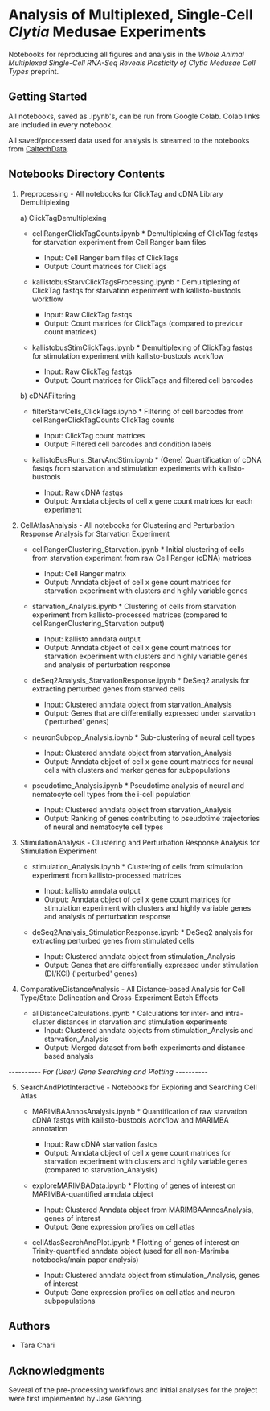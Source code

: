 # Analysis of Multiplexed, Single-Cell *Clytia* Medusae Experiments
Notebooks for reproducing all figures and analysis in the *Whole Animal Multiplexed Single-Cell RNA-Seq Reveals Plasticity of *Clytia* Medusae Cell Types* preprint.

## Getting Started

All notebooks, saved as .ipynb's, can be run from Google Colab. Colab links are included in every notebook.

All saved/processed data used for analysis is streamed to the notebooks from [CaltechData](https://data.caltech.edu/).

## Notebooks Directory Contents

1) Preprocessing - All notebooks for ClickTag and cDNA Library Demultiplexing

    a) ClickTagDemultiplexing
    
      * cellRangerClickTagCounts.ipynb
      		* Demultiplexing of ClickTag fastqs for starvation experiment from Cell Ranger bam files
		* Input: Cell Ranger bam files of ClickTags
		* Output: Count matrices for ClickTags
      
      * kallistobusStarvClickTagsProcessing.ipynb
      		* Demultiplexing of ClickTag fastqs for starvation experiment with kallisto-bustools workflow
		* Input: Raw ClickTag fastqs
		* Output: Count matrices for ClickTags (compared to previour count matrices)
      
      * kallistobusStimClickTags.ipynb
      		* Demultiplexing of ClickTag fastqs for stimulation experiment with kallisto-bustools workflow
		* Input: Raw ClickTag fastqs
		* Output: Count matrices for ClickTags and filtered cell barcodes
    
    b) cDNAFiltering
    
      * filterStarvCells_ClickTags.ipynb
            	* Filtering of cell barcodes from cellRangerClickTagCounts ClickTag counts
		* Input: ClickTag count matrices
		* Output: Filtered cell barcodes and condition labels
      
      * kallistoBusRuns_StarvAndStim.ipynb
      		* (Gene) Quantification of cDNA fastqs from starvation and stimulation experiments with kallisto-bustools
		* Input: Raw cDNA fastqs
		* Output: Anndata objects of cell x gene count matrices for each experiment
	
2) CellAtlasAnalysis  - All notebooks for Clustering and Perturbation Response Analysis for Starvation Experiment

    * cellRangerClustering_Starvation.ipynb
    		* Initial clustering of cells from starvation experiment from raw Cell Ranger (cDNA) matrices
		* Input: Cell Ranger matrix
		* Output: Anndata object of cell x gene count matrices for starvation experiment with clusters and highly variable genes
    
    * starvation_Analysis.ipynb
    		* Clustering of cells from starvation experiment from kallisto-processed matrices (compared to cellRangerClustering_Starvation output)
		* Input: kallisto anndata output 
		* Output: Anndata object of cell x gene count matrices for starvation experiment with clusters and highly variable genes and analysis of perturbation response
    
    * deSeq2Analysis_StarvationResponse.ipynb
    		* DeSeq2 analysis for extracting perturbed genes from starved cells
		* Input: Clustered anndata object from starvation_Analysis
		* Output: Genes that are differentially expressed under starvation ('perturbed' genes)
    
    * neuronSubpop_Analysis.ipynb
    		* Sub-clustering of neural cell types
		* Input: Clustered anndata object from starvation_Analysis
		* Output: Anndata object of cell x gene count matrices for neural cells with clusters and marker genes for subpopulations
    
    * pseudotime_Analysis.ipynb
    		* Pseudotime analysis of neural and nematocyte cell types from the i-cell population
		* Input: Clustered anndata object from starvation_Analysis
		* Output: Ranking of genes contributing to pseudotime trajectories of neural and nematocyte cell types
    
  
 
3) StimulationAnalysis - Clustering and Perturbation Response Analysis for Stimulation Experiment

    * stimulation_Analysis.ipynb
    		* Clustering of cells from stimulation experiment from kallisto-processed matrices
		* Input: kallisto anndata output 
		* Output: Anndata object of cell x gene count matrices for stimulation experiment with clusters and highly variable genes and analysis of perturbation response
    
    * deSeq2Analysis_StimulationResponse.ipynb
    		* DeSeq2 analysis for extracting perturbed genes from stimulated cells
		* Input: Clustered anndata object from stimulation_Analysis
		* Output: Genes that are differentially expressed under stimulation (DI/KCl) ('perturbed' genes)

4) ComparativeDistanceAnalysis - All Distance-based Analysis for Cell Type/State Delineation and Cross-Experiment Batch Effects
  
    * allDistanceCalculations.ipynb
    		* Calculations for inter- and intra- cluster distances in starvation and stimulation experiments 
		* Input: Clustered anndata objects from stimulation_Analysis and starvation_Analysis
		* Output: Merged dataset from both experiments and distance-based analysis
   
   
*---------- For (User) Gene Searching and Plotting ----------*

5) SearchAndPlotInteractive - Notebooks for Exploring and Searching Cell Atlas

    * MARIMBAAnnosAnalysis.ipynb
    		* Quantification of raw starvation cDNA fastqs with kallisto-bustools workflow and MARIMBA annotation
		* Input: Raw cDNA starvation fastqs
		* Output: Anndata object of cell x gene count matrices for starvation experiment with clusters and highly variable genes (compared to starvation_Analysis)
    
    * exploreMARIMBAData.ipynb
    		* Plotting of genes of interest on MARIMBA-quantified anndata object
		* Input: Clustered Anndata object from MARIMBAAnnosAnalysis, genes of interest
		* Output: Gene expression profiles on cell atlas
    
    * cellAtlasSearchAndPlot.ipynb
        	* Plotting of genes of interest on Trinity-quantified anndata object (used for all non-Marimba notebooks/main paper analysis)
		* Input: Clustered anndata object from stimulation_Analysis, genes of interest
		* Output: Gene expression profiles on cell atlas and neuron subpopulations




## Authors

* Tara Chari

## Acknowledgments

Several of the pre-processing workflows and initial analyses for the project were first implemented by Jase Gehring.







